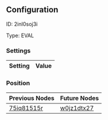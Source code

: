 # <nil>
## Configuration
ID:  2inl0soj3i

Type: EVAL 


### Settings
| Setting | Value  |
| :------------------------ | ---------------------------------------- |
 




### Position
| Previous Nodes | Future Nodes |
| :------------- | ------------ |
| [75iq81515r](./75iq81515r.md) | [w0jz1dtx27](./w0jz1dtx27.md) |